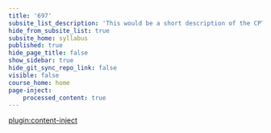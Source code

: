 ```yaml
---
title: '697'
subsite_list_description: 'This would be a short description of the CPT364 course.'
hide_from_subsite_list: true
subsite_home: syllabus
published: true
hide_page_title: false
show_sidebar: true
hide_git_sync_repo_link: false
visible: false
course_home: home
page-inject:
    processed_content: true
---
```


[plugin:content-inject](/cpt364/home/_important-reminders)
